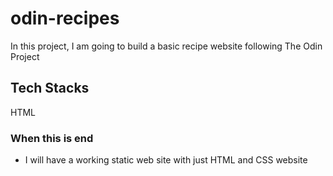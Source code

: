 # odin-recipes
In this project, I am going to build a basic recipe website following The Odin Project 
## Tech Stacks 
  HTML 
### When  this is end 
- I will have a working static web site with just HTML and CSS website 
